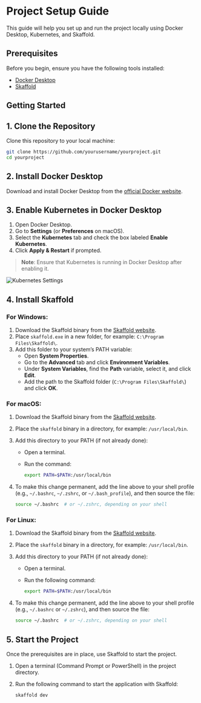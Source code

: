 # Project Setup Guide

This guide will help you set up and run the project locally using Docker Desktop, Kubernetes, and Skaffold.

## Prerequisites

Before you begin, ensure you have the following tools installed:

- [Docker Desktop](https://www.docker.com/products/docker-desktop)
- [Skaffold](https://skaffold.dev/)

## Getting Started

## 1. Clone the Repository

Clone this repository to your local machine:

```bash
git clone https://github.com/yourusername/yourproject.git
cd yourproject
```

## 2. Install Docker Desktop

Download and install Docker Desktop from the [official Docker website](https://www.docker.com/products/docker-desktop).

## 3. Enable Kubernetes in Docker Desktop

1. Open Docker Desktop.
2. Go to **Settings** (or **Preferences** on macOS).
3. Select the **Kubernetes** tab and check the box labeled **Enable Kubernetes**.
4. Click **Apply & Restart** if prompted.

> **Note**: Ensure that Kubernetes is running in Docker Desktop after enabling it.

![Kubernetes Settings](./path-to-screenshot.png) <!-- Replace with your actual screenshot path -->

## 4. Install Skaffold

### For Windows:

1. Download the Skaffold binary from the [Skaffold website](https://skaffold.dev/).
2. Place `skaffold.exe` in a new folder, for example: `C:\Program Files\Skaffold\`.
3. Add this folder to your system’s PATH variable:
   - Open **System Properties**.
   - Go to the **Advanced** tab and click **Environment Variables**.
   - Under **System Variables**, find the **Path** variable, select it, and click **Edit**.
   - Add the path to the Skaffold folder (`C:\Program Files\Skaffold\`) and click **OK**.

### For macOS:

1. Download the Skaffold binary from the [Skaffold website](https://skaffold.dev/).
2. Place the `skaffold` binary in a directory, for example: `/usr/local/bin`.
3. Add this directory to your PATH (if not already done):
   - Open a terminal.
   - Run the command:

     ```bash
     export PATH=$PATH:/usr/local/bin
     ```

4. To make this change permanent, add the line above to your shell profile (e.g., `~/.bashrc`, `~/.zshrc`, or `~/.bash_profile`), and then source the file:

   ```bash
   source ~/.bashrc  # or ~/.zshrc, depending on your shell
   ```

### For Linux:

1. Download the Skaffold binary from the [Skaffold website](https://skaffold.dev/).
2. Place the `skaffold` binary in a directory, for example: `/usr/local/bin`.
3. Add this directory to your PATH (if not already done):

   - Open a terminal.
   - Run the following command:

     ```bash
     export PATH=$PATH:/usr/local/bin
     ```

4. To make this change permanent, add the line above to your shell profile (e.g., `~/.bashrc` or `~/.zshrc`), and then source the file:

   ```bash
   source ~/.bashrc  # or ~/.zshrc, depending on your shell


## 5. Start the Project

Once the prerequisites are in place, use Skaffold to start the project.

1. Open a terminal (Command Prompt or PowerShell) in the project directory.
2. Run the following command to start the application with Skaffold:

   ```bash
   skaffold dev
